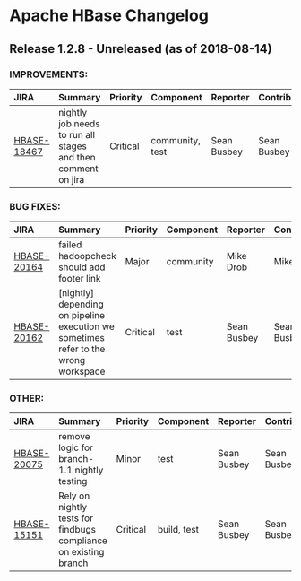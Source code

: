 
<!---
# Licensed to the Apache Software Foundation (ASF) under one
# or more contributor license agreements.  See the NOTICE file
# distributed with this work for additional information
# regarding copyright ownership.  The ASF licenses this file
# to you under the Apache License, Version 2.0 (the
# "License"); you may not use this file except in compliance
# with the License.  You may obtain a copy of the License at
#
#     http://www.apache.org/licenses/LICENSE-2.0
#
# Unless required by applicable law or agreed to in writing, software
# distributed under the License is distributed on an "AS IS" BASIS,
# WITHOUT WARRANTIES OR CONDITIONS OF ANY KIND, either express or implied.
# See the License for the specific language governing permissions and
# limitations under the License.
-->
# Apache HBase Changelog

## Release 1.2.8 - Unreleased (as of 2018-08-14)



### IMPROVEMENTS:

| JIRA | Summary | Priority | Component | Reporter | Contributor |
|:---- |:---- | :--- |:---- |:---- |:---- |
| [HBASE-18467](https://issues.apache.org/jira/browse/HBASE-18467) | nightly job needs to run all stages and then comment on jira |  Critical | community, test | Sean Busbey | Sean Busbey |


### BUG FIXES:

| JIRA | Summary | Priority | Component | Reporter | Contributor |
|:---- |:---- | :--- |:---- |:---- |:---- |
| [HBASE-20164](https://issues.apache.org/jira/browse/HBASE-20164) | failed hadoopcheck should add footer link |  Major | community | Mike Drob | Mike Drob |
| [HBASE-20162](https://issues.apache.org/jira/browse/HBASE-20162) | [nightly] depending on pipeline execution we sometimes refer to the wrong workspace |  Critical | test | Sean Busbey | Sean Busbey |


### OTHER:

| JIRA | Summary | Priority | Component | Reporter | Contributor |
|:---- |:---- | :--- |:---- |:---- |:---- |
| [HBASE-20075](https://issues.apache.org/jira/browse/HBASE-20075) | remove logic for branch-1.1 nightly testing |  Minor | test | Sean Busbey | Sean Busbey |
| [HBASE-15151](https://issues.apache.org/jira/browse/HBASE-15151) | Rely on nightly tests for findbugs compliance on existing branch |  Critical | build, test | Sean Busbey | Sean Busbey |


